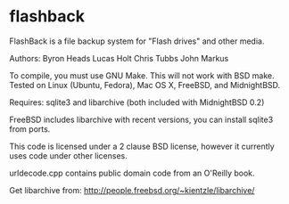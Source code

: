 flashback
=========

FlashBack is a file backup system for "Flash drives" and other media.
  
Authors:
Byron Heads
Lucas Holt
Chris Tubbs
John Markus

To compile, you must use GNU Make.  This will not work with BSD make.
Tested on Linux (Ubuntu, Fedora), Mac OS X, FreeBSD, and MidnightBSD.

Requires: sqlite3 and libarchive (both included with MidnightBSD 0.2)

FreeBSD includes libarchive with recent versions, you can install
sqlite3 from ports.

This code is licensed under a 2 clause BSD license, however it
currently uses code under other licenses.

urldecode.cpp contains public domain code from an O'Reilly book.

Get libarchive from:
http://people.freebsd.org/~kientzle/libarchive/
